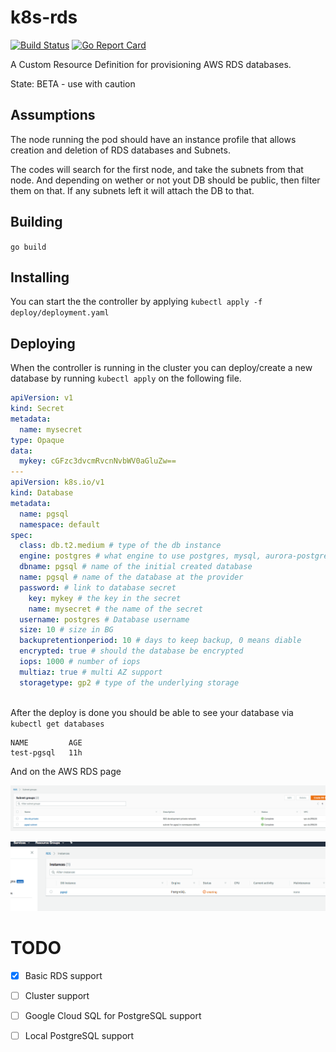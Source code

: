 # k8s-rds

[![Build Status](https://travis-ci.org/sorenmat/k8s-rds.svg?branch=master)](https://travis-ci.org/sorenmat/k8s-rds)
[![Go Report Card](https://goreportcard.com/badge/github.com/sorenmat/k8s-rds)](https://goreportcard.com/report/github.com/sorenmat/k8s-rds)

A Custom Resource Definition for provisioning AWS RDS databases.

State: BETA - use with caution

## Assumptions

The node running the pod should have an instance profile that allows creation and deletion of RDS databases and Subnets.

The codes will search for the first node, and take the subnets from that node. And depending on wether or not yout DB should be public, then filter them on that. If any subnets left it will attach the DB to that.

## Building

`go build`

## Installing

You can start the the controller by applying `kubectl apply -f deploy/deployment.yaml`

## Deploying

When the controller is running in the cluster you can deploy/create a new database by running `kubectl apply` on the following
file.

```yaml
apiVersion: v1
kind: Secret
metadata:
  name: mysecret
type: Opaque
data:
  mykey: cGFzc3dvcmRvcnNvbWV0aGluZw==
---
apiVersion: k8s.io/v1
kind: Database
metadata:
  name: pgsql
  namespace: default
spec:
  class: db.t2.medium # type of the db instance
  engine: postgres # what engine to use postgres, mysql, aurora-postgresql etc.
  dbname: pgsql # name of the initial created database
  name: pgsql # name of the database at the provider
  password: # link to database secret
    key: mykey # the key in the secret
    name: mysecret # the name of the secret
  username: postgres # Database username
  size: 10 # size in BG
  backupretentionperiod: 10 # days to keep backup, 0 means diable
  encrypted: true # should the database be encrypted
  iops: 1000 # number of iops
  multiaz: true # multi AZ support
  storagetype: gp2 # type of the underlying storage
 
```

After the deploy is done you should be able to see your database via `kubectl get databases`

```shell
NAME         AGE
test-pgsql   11h
```

And on the AWS RDS page

![subnets](docs/subnet.png "DB instance subnets")

![instances](docs/instances.png "DB instance")

# TODO

- [X] Basic RDS support

- [ ] Cluster support

- [ ] Google Cloud SQL for PostgreSQL support

- [ ] Local PostgreSQL support

